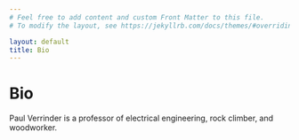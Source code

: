 ```yaml
---
# Feel free to add content and custom Front Matter to this file.
# To modify the layout, see https://jekyllrb.com/docs/themes/#overriding-theme-defaults

layout: default
title: Bio
---
```


# Bio

Paul Verrinder is a professor of electrical engineering, rock climber, and woodworker.